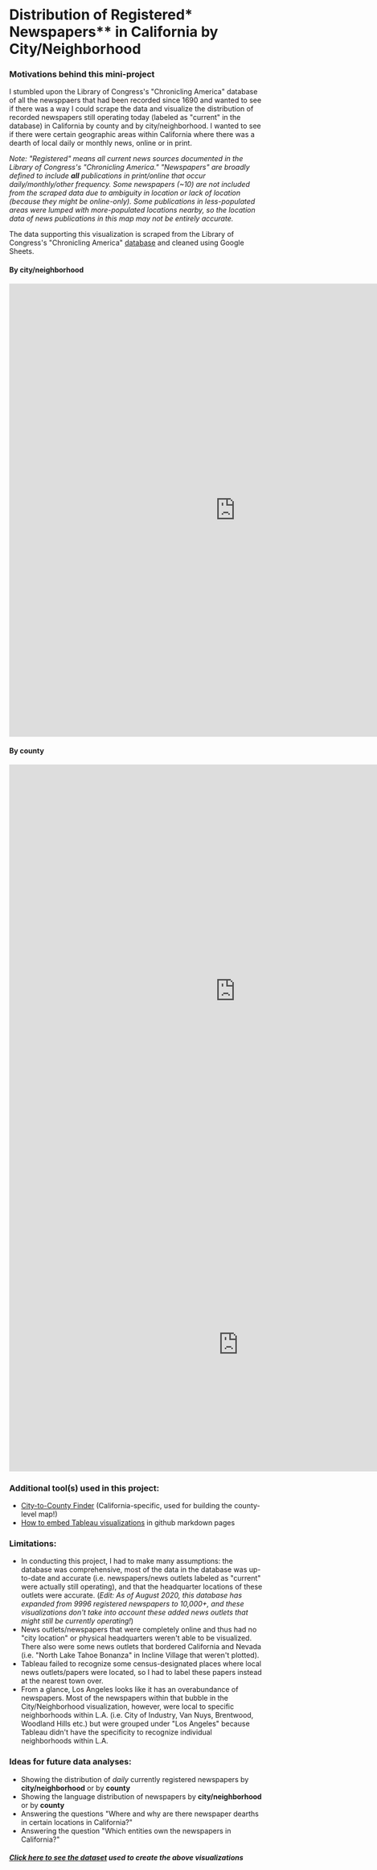 # Distribution of Registered* Newspapers** in California by City/Neighborhood

### Motivations behind this mini-project

I stumbled upon the Library of Congress's "Chronicling America" database of all the newsppaers that had been recorded since 1690 and wanted to see if there was a way I could scrape the data and visualize the distribution of recorded newspapers still operating today (labeled as "current" in the database) in California by county and by city/neighborhood. I wanted to see if there were certain geographic areas within California where there was a dearth of local daily or monthly news, online or in print. 

_Note: "Registered" means all current news sources documented in the Library of Congress's "Chronicling America." "Newspapers" are broadly defined to include **all** publications in print/online that occur daily/monthly/other frequency. Some newspapers (~10) are not included from the scraped data due to ambiguity in location or lack of location (because they might be online-only). Some publications in less-populated areas were lumped with more-populated locations nearby, so the location data of news publications in this map may  not be entirely accurate._ 

The data supporting this visualization is scraped from the Library of Congress's "Chronicling America" [database](https://chroniclingamerica.loc.gov/search/titles/results/?state=California&county=&city=&year1=1690&year2=2020&terms=&frequency=&language=&ethnicity=&labor=&material_type=&lccn=&rows=9996) and cleaned using Google Sheets.

#### By city/neighborhood

<iframe seamless frameborder="0" src="https://public.tableau.com/views/NumberofRegisteredNewspapersperCountyinCA/Dashboard2?:embed=yes&:display_count=yes&:showVizHome=no" width = '900' height = '900'></iframe> 

#### By county

<iframe seamless frameborder="0" src="https://public.tableau.com/views/NumberofRegisteredNewspapersperCountyinCA_15982398810650/Dashboard1?:embed=yes&:display_count=yes&:showVizHome=no" width = '900' height = '900'></iframe>

<iframe width="912" height="504" seamless frameborder="0" scrolling="no" src="https://docs.google.com/spreadsheets/d/e/2PACX-1vQzJw4WGnYGZIVPcaTobpwAIVdne7fUNpGSuDqQXQ2QrnLoj2SnhZ89JbE6EEpzYZf4MGT7GT7WBxYJ/pubchart?oid=1726472795&amp;format=interactive"></iframe>

### Additional tool(s) used in this project:

* [City-to-County Finder](http://statsamerica.org/CityCountyFinder/Default.aspx) (California-specific, used for building the county-level map!)
* [How to embed Tableau visualizations](https://san-wang.github.io/blog/Embed-Tableau-dashboard-into-github-page-post/) in github markdown pages

### Limitations:

* In conducting this project, I had to make many assumptions: the database was comprehensive, most of the data in the database was up-to-date and accurate (i.e. newspapers/news outlets labeled as "current" were actually still operating), and that the headquarter locations of these outlets were accurate. (_Edit: As of August 2020, this database has expanded from 9996 registered newspapers to 10,000+, and these visualizations don't take into account these added news outlets that might still be currently operating!_)
* News outlets/newspapers that were completely online and thus had no "city location" or physical headquarters weren't able to be visualized. There also were some news outlets that bordered California and Nevada (i.e. "North Lake Tahoe Bonanza" in Incline Village that weren't plotted). 
* Tableau failed to recognize some census-designated places where local news outlets/papers were located, so I had to label these papers instead at the nearest town over. 
* From a glance, Los Angeles looks like it has an overabundance of newspapers. Most of the newspapers within that bubble in the City/Neighborhood visualization, however, were local to specific neighborhoods within L.A. (i.e. City of Industry, Van Nuys, Brentwood, Woodland Hills etc.) but were grouped under "Los Angeles" because Tableau didn't have the specificity to recognize individual neighborhoods within L.A. 

### Ideas for future data analyses:

* Showing the distribution of _daily_ currently registered newspapers by **city/neighborhood** or by **county**
* Showing the language distribution of newspapers by **city/neighborhood** or by **county** 
* Answering the questions "Where and why are there newspaper dearths in certain locations in California?"
* Answering the question "Which entities own the newspapers in California?"

##### [Click here to see the dataset](https://docs.google.com/spreadsheets/d/e/2PACX-1vQzJw4WGnYGZIVPcaTobpwAIVdne7fUNpGSuDqQXQ2QrnLoj2SnhZ89JbE6EEpzYZf4MGT7GT7WBxYJ/pubhtml?gid=1348884363&single=true) used to create the above visualizations
